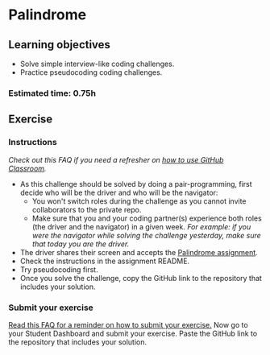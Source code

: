 # Palindrome

## Learning objectives
- Solve simple interview-like coding challenges.
- Practice pseudocoding coding challenges.

### Estimated time: 0.75h

## Exercise

### Instructions 
*Check out this FAQ if you need a refresher on [how to use GitHub Classroom](https://github.com/microverseinc/curriculum-computer-science-fundamentals/blob/main/trivial-interview-questions/articles/how_to_use_github_classroom.md).*

- As this challenge should be solved by doing a pair-programming, first decide who will be the driver and who will be the navigator:
    - You won't switch roles during the challenge as you cannot invite collaborators to the private repo.
    - Make sure that you and your coding partner(s) experience both roles (the driver and the navigator) in a given week. _For example: if you were the navigator while solving the challenge yesterday, make sure that today you are the driver._
- The driver shares their screen and accepts the [Palindrome assignment](https://classroom.github.com/a/fIMmkJQ_).
- Check the instructions in the assignment README.
- Try pseudocoding first.
- Once you solve the challenge, copy the GitHub link to the repository that includes your solution.

### Submit your exercise
[Read this FAQ for a reminder on how to submit your exercise.](https://microverse.zendesk.com/hc/en-us/articles/360061344234)
Now go to your Student Dashboard and submit your exercise.
Paste the GitHub link to the repository that includes your solution.